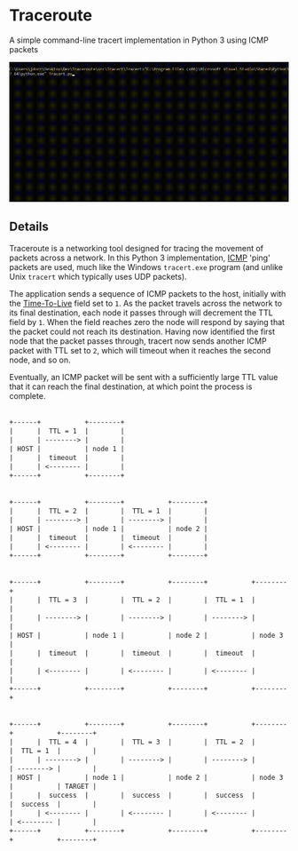 # Traceroute
A simple command-line tracert implementation in Python 3 using ICMP packets

![Screenshot](https://github.com/James-P-D/Traceroute/blob/master/screenshot.gif)

## Details

Traceroute is a networking tool designed for tracing the movement of packets across a network. In this Python 3 implementation, [ICMP](https://en.wikipedia.org/wiki/Internet_Control_Message_Protocol) 'ping' packets are used, much like the Windows `tracert.exe` program (and unlike Unix `tracert` which typically uses UDP packets).

The application sends a sequence of ICMP packets to the host, initially with the [Time-To-Live](https://en.wikipedia.org/wiki/Time_to_live) field set to `1`. As the packet travels across the network to its final destination, each node it passes through will decrement the TTL field by `1`. When the field reaches zero the node will respond by saying that the packet could not reach its destination. Having now identified the first node that the packet passes through, tracert now sends another ICMP packet with TTL set to `2`, which will timeout when it reaches the second node, and so on.

Eventually, an ICMP packet will be sent with a sufficiently large TTL value that it can reach the final destination, at which point the process is complete.

```

+------+           +--------+
|      |  TTL = 1  |        |
|      | --------> |        |
| HOST |           | node 1 |
|      |  timeout  |        |
|      | <-------- |        |
+------+           +--------+


+------+           +--------+           +--------+
|      |  TTL = 2  |        |  TTL = 1  |        |
|      | --------> |        | --------> |        |
| HOST |           | node 1 |           | node 2 |
|      |  timeout  |        |  timeout  |        |
|      | <-------- |        | <-------- |        |
+------+           +--------+           +--------+


+------+           +--------+           +--------+           +--------+
|      |  TTL = 3  |        |  TTL = 2  |        |  TTL = 1  |        |
|      | --------> |        | --------> |        | --------> |        |
| HOST |           | node 1 |           | node 2 |           | node 3 |
|      |  timeout  |        |  timeout  |        |  timeout  |        |
|      | <-------- |        | <-------- |        | <-------- |        |
+------+           +--------+           +--------+           +--------+


+------+           +--------+           +--------+           +--------+           +--------+
|      |  TTL = 4  |        |  TTL = 3  |        |  TTL = 2  |        |  TTL = 1  |        |
|      | --------> |        | --------> |        | --------> |        | --------> |        |
| HOST |           | node 1 |           | node 2 |           | node 3 |           | TARGET |
|      |  success  |        |  success  |        |  success  |        |  success  |        |
|      | <-------- |        | <-------- |        | <-------- |        | <-------- |        |
+------+           +--------+           +--------+           +--------+           +--------+
```